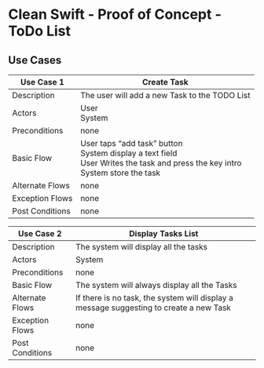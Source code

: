 # Clean Swift - Proof of Concept - ToDo List

## Use Cases

| Use Case 1 | Create Task |
| --- | --- | 
| Description | The user will add a new Task to the TODO List | 
| Actors | User <br>System |
| Preconditions | none | 
| Basic Flow | User taps “add task” button <br>System display a text field <br>User Writes the task and press the key intro <br>System store the task |
| Alternate Flows | none | 
| Exception Flows | none |
| Post Conditions | none |

| Use Case 2 | Display Tasks List |
| --- | --- | 
| Description | The system will display all the tasks | 
| Actors | System |
| Preconditions | none | 
| Basic Flow | The system will always display all the Tasks |
| Alternate Flows | If there is no task, the system will display a message suggesting to create a new Task | 
| Exception Flows | none |
| Post Conditions | none |
